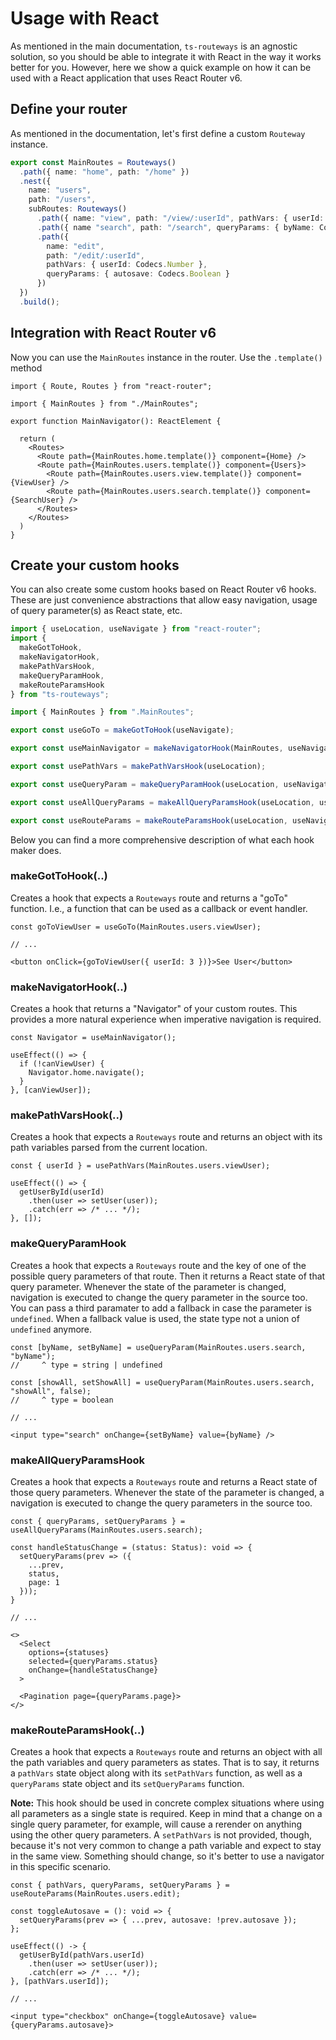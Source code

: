 # Usage with React

As mentioned in the main documentation, `ts-routeways` is an agnostic solution, so you should be able to integrate it with React in the way it works better for you. However, here we show a quick example on how it can be used with a React application that uses React Router v6.

## Define your router

As mentioned in the documentation, let's first define a custom `Routeway` instance.

```ts
export const MainRoutes = Routeways()
  .path({ name: "home", path: "/home" })
  .nest({
    name: "users",
    path: "/users",
    subRoutes: Routeways()
      .path({ name: "view", path: "/view/:userId", pathVars: { userId: Codecs.Number } })
      .path({ name "search", path: "/search", queryParams: { byName: Codecs.String, showAll: Codecs.Boolean } })
      .path({
        name: "edit",
        path: "/edit/:userId",
        pathVars: { userId: Codecs.Number },
        queryParams: { autosave: Codecs.Boolean }
      })
  })
  .build();
```

## Integration with React Router v6

Now you can use the `MainRoutes` instance in the router. Use the `.template()` method 

```tsx
import { Route, Routes } from "react-router";

import { MainRoutes } from "./MainRoutes";

export function MainNavigator(): ReactElement {

  return (
    <Routes>
      <Route path={MainRoutes.home.template()} component={Home} />
      <Route path={MainRoutes.users.template()} component={Users}>
        <Route path={MainRoutes.users.view.template()} component={ViewUser} />
        <Route path={MainRoutes.users.search.template()} component={SearchUser} />
      </Routes>
    </Routes>
  )
} 
```

## Create your custom hooks

You can also create some custom hooks based on React Router v6 hooks. These are just convenience abstractions that allow easy navigation, usage of query parameter(s) as React state, etc.

```ts
import { useLocation, useNavigate } from "react-router";
import {
  makeGotToHook,
  makeNavigatorHook,
  makePathVarsHook,
  makeQueryParamHook,
  makeRouteParamsHook
} from "ts-routeways";

import { MainRoutes } from ".MainRoutes";

export const useGoTo = makeGotToHook(useNavigate);

export const useMainNavigator = makeNavigatorHook(MainRoutes, useNavigate);

export const usePathVars = makePathVarsHook(useLocation);

export const useQueryParam = makeQueryParamHook(useLocation, useNavigate);

export const useAllQueryParams = makeAllQueryParamsHook(useLocation, useNavigate);

export const useRouteParams = makeRouteParamsHook(useLocation, useNavigate);
```

Below you can find a more comprehensive description of what each hook maker does.

### makeGotToHook(..)

Creates a hook that expects a `Routeways` route and returns a "goTo" function. I.e., a function that can be used as a callback or event handler.

```tsx
const goToViewUser = useGoTo(MainRoutes.users.viewUser);

// ...

<button onClick={goToViewUser({ userId: 3 })}>See User</button>
```

### makeNavigatorHook(..)

Creates a hook that returns a "Navigator" of your custom routes. This provides a more natural experience when imperative navigation is required.

```tsx
const Navigator = useMainNavigator();

useEffect(() => {
  if (!canViewUser) {
    Navigator.home.navigate();
  }
}, [canViewUser]);
```

### makePathVarsHook(..)

Creates a hook that expects a `Routeways` route and returns an object with its path variables parsed from the current location.

```tsx
const { userId } = usePathVars(MainRoutes.users.viewUser);

useEffect(() => {
  getUserById(userId)
    .then(user => setUser(user));
    .catch(err => /* ... */);
}, []);
```

### makeQueryParamHook

Creates a hook that expects a `Routeways` route and the key of one of the possible query parameters of that route. Then it returns a React state of that query parameter. Whenever the state of the parameter is changed, navigation is executed to change the query parameter in the source too. You can pass a third paramater to add a fallback in case the parameter is `undefined`. When a fallback value is used, the state type not a union of `undefined` anymore.

```tsx
const [byName, setByName] = useQueryParam(MainRoutes.users.search, "byName");
//     ^ type = string | undefined

const [showAll, setShowAll] = useQueryParam(MainRoutes.users.search, "showAll", false);
//     ^ type = boolean

// ...

<input type="search" onChange={setByName} value={byName} />
```

### makeAllQueryParamsHook

Creates a hook that expects a `Routeways` route and returns a React state of those query parameters. Whenever the state of the parameter is changed, a navigation is executed to change the query parameters in the source too.

```tsx
const { queryParams, setQueryParams } = useAllQueryParams(MainRoutes.users.search);

const handleStatusChange = (status: Status): void => {
  setQueryParams(prev => ({
    ...prev,
    status,
    page: 1
  }));
}

// ...

<>
  <Select
    options={statuses}
    selected={queryParams.status}
    onChange={handleStatusChange}
  >

  <Pagination page={queryParams.page}>
</>
```

### makeRouteParamsHook(..)

Creates a hook that expects a `Routeways` route and returns an object with all the path variables and query parameters as states. That is to say, it returns a `pathVars` state object along with its `setPathVars` function, as well as a `queryParams` state object and its `setQueryParams` function.

**Note:** This hook should be used in concrete complex situations where using all parameters as a single state is required. Keep in mind that a change on a single query parameter, for example, will cause a rerender on anything using the other query parameters. A `setPathVars` is not provided, though, because it's not very common to change a path variable and expect to stay in the same view. Something should change, so it's better to use a navigator in this specific scenario.

```tsx
const { pathVars, queryParams, setQueryParams } = useRouteParams(MainRoutes.users.edit);

const toggleAutosave = (): void => {
  setQueryParams(prev => { ...prev, autosave: !prev.autosave });
};

useEffect(() -> {
  getUserById(pathVars.userId)
    .then(user => setUser(user));
    .catch(err => /* ... */);
}, [pathVars.userId]);

// ...

<input type="checkbox" onChange={toggleAutosave} value={queryParams.autosave}>
```
